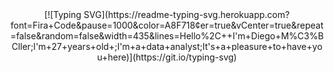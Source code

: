 

<div align="center">
 [![Typing SVG](https://readme-typing-svg.herokuapp.com?font=Fira+Code&pause=1000&color=A8F718&center=true&vCenter=true&repeat=false&random=false&width=435&lines=Hello%2C++I'm+Diego+M%C3%BCller;I'm+27+years+old+;I'm+a+data+analyst;It's+a+pleasure+to+have+you+here)](https://git.io/typing-svg)
</div>



 
